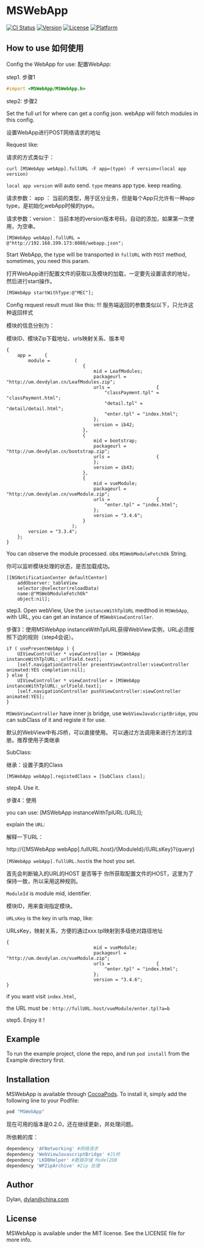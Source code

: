 # MSWebApp

[![CI Status](https://travis-ci.org/WildDylan/MSWebApp.svg?branch=master)](https://travis-ci.org/WildDylan/MSWebApp)
[![Version](https://img.shields.io/cocoapods/v/MSWebApp.svg?style=flat)](http://cocoapods.org/pods/MSWebApp)
[![License](https://img.shields.io/cocoapods/l/MSWebApp.svg?style=flat)](http://cocoapods.org/pods/MSWebApp)
[![Platform](https://img.shields.io/cocoapods/p/MSWebApp.svg?style=flat)](http://cocoapods.org/pods/MSWebApp)

## How to use 如何使用

Config the WebApp for use: 配置WebApp:

step1. 步骤1

```objective-c
#import <MSWebApp/MSWebApp.h>
```

step2: 步骤2

Set the full url for where can get a config json. webApp will fetch modules in this config.

设置WebApp进行POST网络请求的地址

Request like:

请求的方式类似于：

`curl [MSWebApp webApp].fullURL -F app=(type) -F version=(local app version)`

`local app version` will auto send.
`type` means app type. keep reading.

请求参数： app ： 当前的类型，用于区分业务，但是每个App只允许有一种app type，是初始化webApp时候的type。

请求参数：version： 当前本地的version版本号码，自动的添加，如果第一次使用，为空串。

```objc
[MSWebApp webApp].fullURL = @"http://192.168.199.173:8080/webapp.json";
```

Start WebApp, the type will be transported in `fullURL` with `POST` method, sometimes, you need this param.

打开WebApp进行配置文件的获取以及模块的加载，一定要先设置请求的地址，然后进行start操作。

```objc
[MSWebApp startWithType:@"MEC"];
```

Config request result must like this: !!! 服务端返回的参数类似以下，只允许这种返回样式

模块的信息分别为：

模块ID、模块Zip下载地址、urls映射关系、版本号

```
{
    app =     {
        module =         (
                            {
                                mid = LeafModules;
                                packageurl = "http://um.devdylan.cn/LeafModules.zip";
                                urls =                 {
                                    "classPayment.tpl" = "classPayment.html";
                                    "detail.tpl" = "detail/detail.html";
                                    "enter.tpl" = "index.html";
                                };
                                version = ib42;
                            },
                            {
                                mid = bootstrap;
                                packageurl = "http://um.devdylan.cn/bootstrap.zip";
                                urls =                 {
                                };
                                version = ib43;
                            },
                            {
                                mid = vueModule;
                                packageurl = "http://um.devdylan.cn/vueModule.zip";
                                urls =                 {
                                    "enter.tpl" = "index.html";
                                };
                                version = "3.4.6";
                            }
                        );
        version = "3.3.4";
    };
}
```

You can observe the module processed. obs `MSWebModuleFetchOk` String.

你可以监听模块处理的状态，是否加载成功。

```objc
[[NSNotificationCenter defaultCenter]
    addObserver:_tableView
    selector:@selector(reloadData)
    name:@"MSWebModuleFetchOk"
    object:nil];
```

step3. Open webView, Use the `instanceWithTplURL` medthod in `MSWebApp`, with URL, you can get an instance of `MSWebViewController`.

步骤3：使用MSWebApp instanceWithTplURL获得WebView实例，URL必须按照下边的规则（step4会说）。

```objc
if ( usePresentWebApp ) {
    UIViewController * viewController = [MSWebApp instanceWithTplURL:_urlField.text];
    [self.navigationController presentViewController:viewController animated:YES completion:nil];
} else {
    UIViewController * viewController = [MSWebApp instanceWithTplURL:_urlField.text];
    [self.navigationController pushViewController:viewController animated:YES];
}
```

`MSWebViewController` have inner js bridge, use `WebViewJavaScriptBridge`, you can subClass of it and registe it for use.

默认的WebView中有JS桥，可以直接使用。 可以通过方法调用来进行方法的注册。推荐使用子类继承

SubClass:

继承：设置子类的Class

```objc
[MSWebApp webApp].registedClass = [SubClass class];
```

step4. Use it.

步骤4：使用

you can use: [MSWebApp instanceWithTplURL:(URL)];

explain the `URL`: 

解释一下URL：

http://{[MSWebApp webApp].fullURL.host}/{ModuleId}/{URLsKey}?{query}

`[MSWebApp webApp].fullURL.host`is the host you set.

首先会判断输入的URL的HOST 是否等于 你所获取配置文件的HOST，这里为了保持一致，所以采用这种规则。

`ModuleId` is module mid, identifier.

模块ID，用来查询指定模块。

`URLsKey` is the key in urls map, like:

URLsKey，映射关系，方便的通过xxx.tpl映射到多级绝对路径地址

```
{
                                mid = vueModule;
                                packageurl = "http://um.devdylan.cn/vueModule.zip";
                                urls =                 {
                                    "enter.tpl" = "index.html";
                                };
                                version = "3.4.6";
}
```

if you want visit `index.html`,

the URL must be : `http://fullURL.host/vueModule/enter.tpl?a=b`

step5. Enjoy it !

## Example

To run the example project, clone the repo, and run `pod install` from the Example directory first.

## Installation

MSWebApp is available through [CocoaPods](http://cocoapods.org). To install
it, simply add the following line to your Podfile:

```ruby
pod "MSWebApp"
```

现在可用的版本是0.2.0，还在继续更新，并处理问题。

所依赖的库：

```ruby
dependency 'AFNetworking' #网络请求
dependency 'WebViewJavascriptBridge' #JS桥
dependency 'LKDBHelper' #数据存储 Model2DB
dependency 'WPZipArchive' #Zip 处理
```

## Author

Dylan, dylan@china.com

## License

MSWebApp is available under the MIT license. See the LICENSE file for more info.
